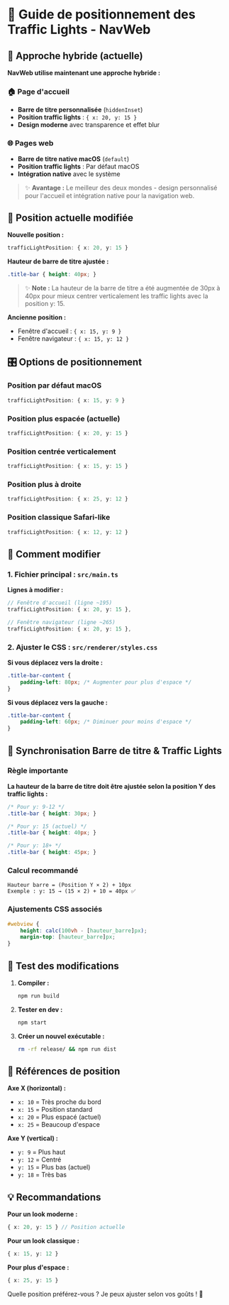 # 🎯 Guide de positionnement des Traffic Lights - NavWeb

## 🎨 Approche hybride (actuelle)

**NavWeb utilise maintenant une approche hybride :**

### 🏠 Page d'accueil
- **Barre de titre personnalisée** (`hiddenInset`)
- **Position traffic lights** : `{ x: 20, y: 15 }`
- **Design moderne** avec transparence et effet blur

### 🌐 Pages web
- **Barre de titre native macOS** (`default`)
- **Position traffic lights** : Par défaut macOS
- **Intégration native** avec le système

> ✨ **Avantage :** Le meilleur des deux mondes - design personnalisé pour l'accueil et intégration native pour la navigation web.

## 📍 Position actuelle modifiée

**Nouvelle position :**
```typescript
trafficLightPosition: { x: 20, y: 15 }
```

**Hauteur de barre de titre ajustée :**
```css
.title-bar { height: 40px; }
```
> ✨ **Note :** La hauteur de la barre de titre a été augmentée de 30px à 40px pour mieux centrer verticalement les traffic lights avec la position y: 15.

**Ancienne position :**
- Fenêtre d'accueil : `{ x: 15, y: 9 }`
- Fenêtre navigateur : `{ x: 15, y: 12 }`

## 🎛️ Options de positionnement

### Position par défaut macOS
```typescript
trafficLightPosition: { x: 15, y: 9 }
```

### Position plus espacée (actuelle)
```typescript
trafficLightPosition: { x: 20, y: 15 }
```

### Position centrée verticalement
```typescript
trafficLightPosition: { x: 15, y: 15 }
```

### Position plus à droite
```typescript
trafficLightPosition: { x: 25, y: 12 }
```

### Position classique Safari-like
```typescript
trafficLightPosition: { x: 12, y: 12 }
```

## 🔧 Comment modifier

### 1. **Fichier principal :** `src/main.ts`

**Lignes à modifier :**
```typescript
// Fenêtre d'accueil (ligne ~195)
trafficLightPosition: { x: 20, y: 15 },

// Fenêtre navigateur (ligne ~265) 
trafficLightPosition: { x: 20, y: 15 },
```

### 2. **Ajuster le CSS :** `src/renderer/styles.css`

**Si vous déplacez vers la droite :**
```css
.title-bar-content {
    padding-left: 80px; /* Augmenter pour plus d'espace */
}
```

**Si vous déplacez vers la gauche :**
```css
.title-bar-content {
    padding-left: 60px; /* Diminuer pour moins d'espace */
}
```

## 🎨 Synchronisation Barre de titre & Traffic Lights

### Règle importante
**La hauteur de la barre de titre doit être ajustée selon la position Y des traffic lights :**

```css
/* Pour y: 9-12 */
.title-bar { height: 30px; }

/* Pour y: 15 (actuel) */
.title-bar { height: 40px; }

/* Pour y: 18+ */
.title-bar { height: 45px; }
```

### Calcul recommandé
```
Hauteur barre = (Position Y × 2) + 10px
Exemple : y: 15 → (15 × 2) + 10 = 40px ✅
```

### Ajustements CSS associés
```css
#webview {
    height: calc(100vh - [hauteur_barre]px);
    margin-top: [hauteur_barre]px;
}
```

## 🧪 Test des modifications

1. **Compiler :**
   ```bash
   npm run build
   ```

2. **Tester en dev :**
   ```bash
   npm start
   ```

3. **Créer un nouvel exécutable :**
   ```bash
   rm -rf release/ && npm run dist
   ```

## 📐 Références de position

**Axe X (horizontal) :**
- `x: 10` = Très proche du bord
- `x: 15` = Position standard
- `x: 20` = Plus espacé (actuel)
- `x: 25` = Beaucoup d'espace

**Axe Y (vertical) :**
- `y: 9` = Plus haut
- `y: 12` = Centré
- `y: 15` = Plus bas (actuel)
- `y: 18` = Très bas

## 💡 Recommandations

**Pour un look moderne :**
```typescript
{ x: 20, y: 15 } // Position actuelle
```

**Pour un look classique :**
```typescript
{ x: 15, y: 12 }
```

**Pour plus d'espace :**
```typescript
{ x: 25, y: 15 }
```

Quelle position préférez-vous ? Je peux ajuster selon vos goûts ! 🎨

